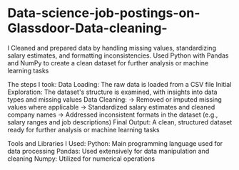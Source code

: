 # Data-science-job-postings-on-Glassdoor-Data-cleaning-
I Cleaned and prepared data by handling missing values, standardizing salary estimates, and formatting inconsistencies. Used Python with Pandas and NumPy to create a clean dataset for further analysis or machine learning tasks

The steps I took:
Data Loading: The raw data is loaded from a CSV file
Initial Exploration: The dataset's structure is examined, with insights into data types and missing values
Data Cleaning:
-> Removed or imputed missing values where applicable
-> Standardized salary estimates and cleaned company names
-> Addressed inconsistent formats in the dataset (e.g., salary ranges and job descriptions)
Final Output: A clean, structured dataset ready for further analysis or machine learning tasks

Tools and Libraries I Used:
Python: Main programming language used for data processing
Pandas: Used extensively for data manipulation and cleaning
Numpy: Utilized for numerical operations
